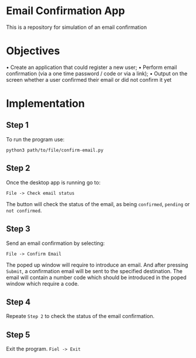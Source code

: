 # Email Confirmation App
This is a repository for simulation of an email confirmation

# Objectives
• Create an application that could register a new user;
• Perform email confirmation (via a one time password / code or via a link);
• Output on the screen whether a user confirmed their email or did not confirm it yet

# Implementation
## Step 1
To run the program use: 

```
python3 path/to/file/confirm-email.py
```

## Step 2
Once the desktop app is running go to:

`File -> Check email status`

The button will check the status of the email, as being `confirmed`, `pending` or `not confirmed`.

## Step 3
Send an email confirmation by selecting:

`File -> Confirm Email`

The poped up window will require to introduce an email. And after pressing `Submit`, a confirmation email will be sent to the specified destination.
The email will contain a number code which should be introduced in the poped window which require a code.

## Step 4
Repeate `Step 2` to check the status of the email confirmation.

## Step 5
Exit the program.
`Fiel -> Exit`

